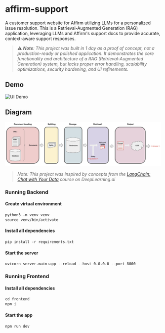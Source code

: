 # affirm-support
A customer support website for Affirm utilizing LLMs for a personalized issue resolution. This is a Retrieval-Augmented Generation (RAG) application, leveraging LLMs and Affirm's support docs to provide accurate, context-aware support responses.
> ⚠️ _**Note**: This project was built in 1 day as a proof of concept, not a production-ready or polished application. It demonstrates the core functionality and architecture of a RAG (Retrieval-Augmented Generation) system, but lacks proper error handling, scalability optimizations, security hardening, and UI refinements._

## Demo
![UI Demo](https://github.com/dzinkiv/affirm-support/blob/ee624bdbd96d205b0a94a60bca2497de23554af0/resources/ui_demo.gif?raw=true)

## Diagram
![Affirm Support Flow Diagram](resources/flow.jpeg)
> _Note: This project was inspired by concepts from the [LangChain: Chat with Your Data](https://learn.deeplearning.ai/courses/langchain-chat-with-your-data) course on DeepLearning.ai_

### Running Backend
#### Create virtual environment
```
python3 -m venv venv
source venv/bin/activate
```
#### Install all dependencies
```
pip install -r requirements.txt
```
#### Start the server
```
uvicorn server.main:app --reload --host 0.0.0.0 --port 8000
```

### Running Frontend
#### Install all dependencies
```
cd frontend
npm i
```
#### Start the app
```
npm run dev
```
